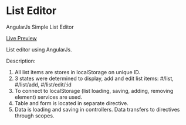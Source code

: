 # List Editor
AngularJs Simple List Editor

<a href="http://natalidedik.github.io/editor/">Live Preview</a>

List editor using AngularJs. 

Description:
1) All list items are stores in localStorage on unique ID. 
2) 3 states were determined to display, add and edit list items: #/list, #/list/add, #/list/edit/:id 
3) To connect to localStorage (list loading, saving, adding, removing element) services are used.
4) Table and form is located in separate directive.
5) Data is loading and saving in controllers. Data transfers to directives through scopes.
